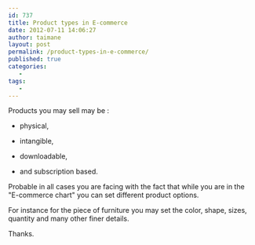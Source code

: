 ```yaml
---
id: 737
title: Product types in E-commerce
date: 2012-07-11 14:06:27
author: taimane
layout: post
permalink: /product-types-in-e-commerce/
published: true
categories:
   -
tags:
   -
---
```

Products you may sell may be :

* physical, 
* intangible, 
* downloadable,
* and subscription based.

Probable in all cases you are facing with the fact that while you are in the "E-commerce chart" you can set different product options.
For instance for the piece of furniture you may set the color, shape, sizes, quantity and many other finer details.

Thanks.

  


